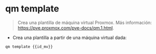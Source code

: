 # qm template

> Crea una plantilla de máquina virtual Proxmox.
> Más información: <https://pve.proxmox.com/pve-docs/qm.1.html>.

- Crea una plantilla a partir de una máquina virtual dada:

`qm template {{id_mv}}`

